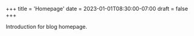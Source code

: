 +++
title = 'Homepage'
date = 2023-01-01T08:30:00-07:00
draft = false
+++

Introduction for blog homepage.
